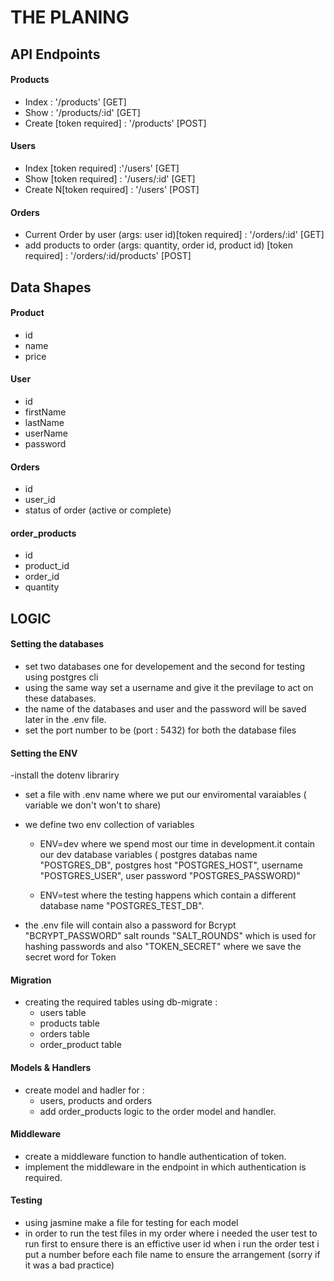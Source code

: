# THE PLANING

## API Endpoints

#### Products

- Index : '/products' [GET]
- Show : '/products/:id' [GET]
- Create [token required] : '/products' [POST]

#### Users

- Index [token required] :'/users' [GET]
- Show [token required] : '/users/:id' [GET]
- Create N[token required] : '/users' [POST]

#### Orders

- Current Order by user (args: user id)[token required] : '/orders/:id' [GET]
- add products to order (args: quantity, order id, product id) [token required] : '/orders/:id/products' [POST]

## Data Shapes

#### Product

- id
- name
- price

#### User

- id
- firstName
- lastName
- userName
- password

#### Orders

- id
- user_id
- status of order (active or complete)

#### order_products

- id
- product_id
- order_id
- quantity

## LOGIC

#### Setting the databases

- set two databases one for developement and the second for testing using postgres cli
- using the same way set a username and give it the previlage to act on these databases.
- the name of the databases and user and the password will be saved later in the .env file.
- set the port number to be (port : 5432) for both the database files

#### Setting the ENV

-install the dotenv librariry

- set a file with .env name where we put our enviromental varaiables
  ( variable we don't won't to share)
- we define two env collection of variables

  - ENV=dev where we spend most our time in development.it contain our dev database variables
    ( postgres databas name "POSTGRES_DB", postgres host "POSTGRES_HOST", username "POSTGRES_USER", user password "POSTGRES_PASSWORD)"

  - ENV=test where the testing happens which contain a different database name "POSTGRES_TEST_DB".

- the .env file will contain also a password for Bcrypt "BCRYPT_PASSWORD" salt rounds "SALT_ROUNDS"
  which is used for hashing passwords and also "TOKEN_SECRET" where we save the secret word for Token

#### Migration

- creating the required tables using db-migrate :
  - users table
  - products table
  - orders table
  - order_product table

#### Models & Handlers

- create model and hadler for :
  - users, products and orders
  - add order_products logic to the order model and handler.

#### Middleware

- create a middleware function to handle authentication of token.
- implement the middleware in the endpoint in which authentication is required.

#### Testing

- using jasmine make a file for testing for each model
- in order to run the test files in my order where i needed the user test to run
  first to ensure there is an effictive user id when i run the order test i put a
  number before each file name to ensure the arrangement (sorry if it was a bad practice)
